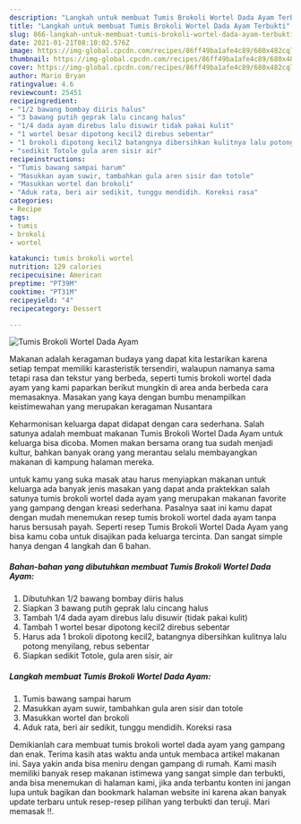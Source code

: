 ```yaml
---
description: "Langkah untuk membuat Tumis Brokoli Wortel Dada Ayam Terbukti"
title: "Langkah untuk membuat Tumis Brokoli Wortel Dada Ayam Terbukti"
slug: 866-langkah-untuk-membuat-tumis-brokoli-wortel-dada-ayam-terbukti
date: 2021-01-21T08:10:02.576Z
image: https://img-global.cpcdn.com/recipes/86ff49ba1afe4c89/680x482cq70/tumis-brokoli-wortel-dada-ayam-foto-resep-utama.jpg
thumbnail: https://img-global.cpcdn.com/recipes/86ff49ba1afe4c89/680x482cq70/tumis-brokoli-wortel-dada-ayam-foto-resep-utama.jpg
cover: https://img-global.cpcdn.com/recipes/86ff49ba1afe4c89/680x482cq70/tumis-brokoli-wortel-dada-ayam-foto-resep-utama.jpg
author: Mario Bryan
ratingvalue: 4.6
reviewcount: 25451
recipeingredient:
- "1/2 bawang bombay diiris halus"
- "3 bawang putih geprak lalu cincang halus"
- "1/4 dada ayam direbus lalu disuwir tidak pakai kulit"
- "1 wortel besar dipotong kecil2 direbus sebentar"
- "1 brokoli dipotong kecil2 batangnya dibersihkan kulitnya lalu potong menyilang rebus sebentar"
- "sedikit Totole gula aren sisir air"
recipeinstructions:
- "Tumis bawang sampai harum"
- "Masukkan ayam suwir, tambahkan gula aren sisir dan totole"
- "Masukkan wortel dan brokoli"
- "Aduk rata, beri air sedikit, tunggu mendidih. Koreksi rasa"
categories:
- Recipe
tags:
- tumis
- brokoli
- wortel

katakunci: tumis brokoli wortel 
nutrition: 129 calories
recipecuisine: American
preptime: "PT39M"
cooktime: "PT31M"
recipeyield: "4"
recipecategory: Dessert

---
```



![Tumis Brokoli Wortel Dada Ayam](https://img-global.cpcdn.com/recipes/86ff49ba1afe4c89/680x482cq70/tumis-brokoli-wortel-dada-ayam-foto-resep-utama.jpg)

Makanan adalah keragaman budaya yang dapat kita lestarikan karena setiap tempat memiliki karasteristik tersendiri, walaupun namanya sama tetapi rasa dan tekstur yang berbeda, seperti tumis brokoli wortel dada ayam yang kami paparkan berikut mungkin di area anda berbeda cara memasaknya. Masakan yang kaya dengan bumbu menampilkan keistimewahan yang merupakan keragaman Nusantara

Keharmonisan keluarga dapat didapat dengan cara sederhana. Salah satunya adalah membuat makanan Tumis Brokoli Wortel Dada Ayam untuk keluarga bisa dicoba. Momen makan bersama orang tua sudah menjadi kultur, bahkan banyak orang yang merantau selalu membayangkan makanan di kampung halaman mereka.



untuk kamu yang suka masak atau harus menyiapkan makanan untuk keluarga ada banyak jenis masakan yang dapat anda praktekkan salah satunya tumis brokoli wortel dada ayam yang merupakan makanan favorite yang gampang dengan kreasi sederhana. Pasalnya saat ini kamu dapat dengan mudah menemukan resep tumis brokoli wortel dada ayam tanpa harus bersusah payah.
Seperti resep Tumis Brokoli Wortel Dada Ayam yang bisa kamu coba untuk disajikan pada keluarga tercinta. Dan sangat simple hanya dengan 4 langkah dan 6 bahan.


<!--inarticleads1-->

##### Bahan-bahan yang dibutuhkan membuat Tumis Brokoli Wortel Dada Ayam:

1. Dibutuhkan 1/2 bawang bombay diiris halus
1. Siapkan 3 bawang putih geprak lalu cincang halus
1. Tambah 1/4 dada ayam direbus lalu disuwir (tidak pakai kulit)
1. Tambah 1 wortel besar dipotong kecil2 direbus sebentar
1. Harus ada 1 brokoli dipotong kecil2, batangnya dibersihkan kulitnya lalu potong menyilang, rebus sebentar
1. Siapkan sedikit Totole, gula aren sisir, air




<!--inarticleads2-->

##### Langkah membuat  Tumis Brokoli Wortel Dada Ayam:

1. Tumis bawang sampai harum
1. Masukkan ayam suwir, tambahkan gula aren sisir dan totole
1. Masukkan wortel dan brokoli
1. Aduk rata, beri air sedikit, tunggu mendidih. Koreksi rasa




Demikianlah cara membuat tumis brokoli wortel dada ayam yang gampang dan enak. Terima kasih atas waktu anda untuk membaca artikel makanan ini. Saya yakin anda bisa meniru dengan gampang di rumah. Kami masih memiliki banyak resep makanan istimewa yang sangat simple dan terbukti, anda bisa menemukan di halaman kami, jika anda terbantu konten ini jangan lupa untuk bagikan dan bookmark halaman website ini karena akan banyak update terbaru untuk resep-resep pilihan yang terbukti dan teruji. Mari memasak !!. 
